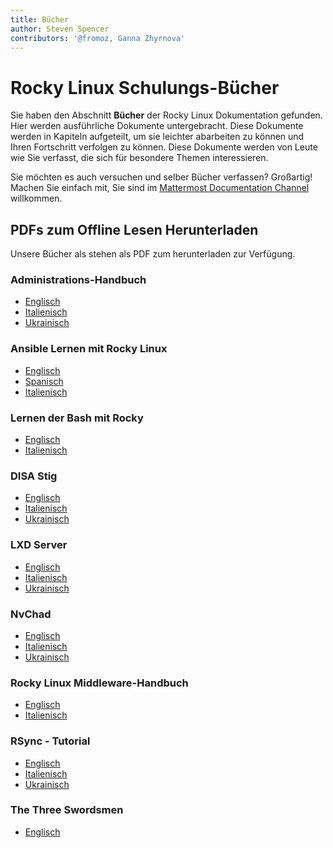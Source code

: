 ```yaml
---
title: Bücher
author: Steven Spencer
contributors: '@fromoz, Ganna Zhyrnova'
---
```


# Rocky Linux Schulungs-Bücher

Sie haben den Abschnitt **Bücher** der Rocky Linux Dokumentation gefunden. Hier werden ausführliche Dokumente untergebracht. Diese Dokumente werden in Kapiteln aufgeteilt, um sie leichter abarbeiten zu können und Ihren Fortschritt verfolgen zu können. Diese Dokumente werden von Leute wie Sie verfasst, die sich für besondere Themen interessieren.

Sie möchten es auch versuchen und selber Bücher verfassen? Großartig! Machen Sie einfach mit, Sie sind im [Mattermost Documentation Channel](https://chat.rockylinux.org/rocky-linux/channels/documentation) willkommen.

## PDFs zum Offline Lesen Herunterladen

Unsere Bücher als stehen als PDF zum herunterladen zur Verfügung.

### Administrations-Handbuch

* [Englisch](https://rocky-linux.github.io/documentation/RockyLinuxAdminGuide.pdf)
* [Italienisch](https://rocky-linux.github.io/documentation/RockyLinuxAdminGuide.it.pdf)
* [Ukrainisch](https://rocky-linux.github.io/documentation/RockyLinuxAdminGuide.uk.pdf)

### Ansible Lernen mit Rocky Linux

* [Englisch](https://rocky-linux.github.io/documentation/LearningAnsibleWithRocky.pdf)
* [Spanisch](https://rocky-linux.github.io/documentation/LearningAnsibleWithRocky.es.pdf)
* [Italienisch](https://rocky-linux.github.io/documentation/LearningAnsibleWithRocky.it.pdf)

### Lernen der Bash mit Rocky

* [Englisch](https://rocky-linux.github.io/documentation/LearningBashWithRocky.pdf)
* [Italienisch](https://rocky-linux.github.io/documentation/LearningBashWithRocky.it.pdf)

### DISA Stig

* [Englisch](https://rocky-linux.github.io/documentation/Disa_stig_rocky_linux.pdf)
* [Italienisch](https://rocky-linux.github.io/documentation/Disa_stig_rocky_linux.it.pdf)
* [Ukrainisch](https://rocky-linux.github.io/documentation/Disa_stig_rocky_linux.uk.pdf)

### LXD Server

* [Englisch](https://rocky-linux.github.io/documentation/lxd_server_rocky_linux.pdf)
* [Italienisch](https://rocky-linux.github.io/documentation/lxd_server_rocky_linux.it.pdf)
* [Ukrainisch](https://rocky-linux.github.io/documentation/lxd_server_rocky_linux.uk.pdf)

### NvChad

* [Englisch](https://rocky-linux.github.io/documentation/NvChad.pdf)
* [Italienisch](https://rocky-linux.github.io/documentation/NvChad.it.pdf)
* [Ukrainisch](https://rocky-linux.github.io/documentation/NvChad.uk.pdf)

### Rocky Linux Middleware-Handbuch

* [Englisch](https://rocky-linux.github.io/documentation/RockyLinuxMiddlewaresGuide.pdf)
* [Italienisch](https://rocky-linux.github.io/documentation/RockyLinuxMiddlewaresGuide.it.pdf)

### RSync - Tutorial

* [Englisch](https://rocky-linux.github.io/documentation/learning_rsync_rocky_linux.pdf)
* [Italienisch](https://rocky-linux.github.io/documentation/learning_rsync_rocky_linux.it.pdf)
* [Ukrainisch](https://rocky-linux.github.io/documentation/learning_rsync_rocky_linux.uk.pdf)

### The Three Swordsmen

* [Englisch](https://rocky-linux.github.io/documentation/Sed_Awk_Grep_TheTreeSwordsmen.pdf)
